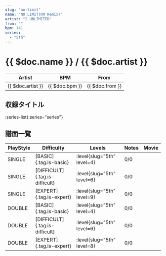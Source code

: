 ```yaml
---
slug: "no-limit"
name: "NO LIMIT(RM Remix)"
artist: "2 UNLIMITED"
from: ""
bpm: 141
series:
  - "5th"
---
```


# {{ $doc.name }} / {{ $doc.artist }}

|Artist|BPM|From|
|------|---|----|
|{{ $doc.artist }}|{{ $doc.bpm }}|{{ $doc.from }}|

## 収録タイトル

:series-list{:series="series"}

## 譜面一覧

|PlayStyle|Difficulty|Levels|Notes|Movie|
|---------|----------|------|-----|-----|
|SINGLE|[BASIC]{.tag.is-basic}|:level{slug="5th" level=4}|0/0||
|SINGLE|[DIFFICULT]{.tag.is-difficult}|:level{slug="5th" level=6}|0/0||
|SINGLE|[EXPERT]{.tag.is-expert}|:level{slug="5th" level=9}|0/0||
|DOUBLE|[BASIC]{.tag.is-basic}|:level{slug="5th" level=4}|0/0||
|DOUBLE|[DIFFICULT]{.tag.is-difficult}|:level{slug="5th" level=6}|0/0||
|DOUBLE|[EXPERT]{.tag.is-expert}|:level{slug="5th" level=8}|0/0||
